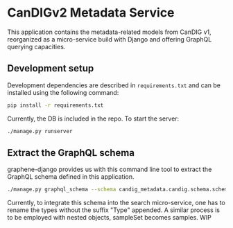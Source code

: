 # CanDIGv2 Metadata Service

This application contains the metadata-related models from CanDIG v1, reorganized
as a micro-service build with Django and offering GraphQL querying capacities.

## Development setup

Development dependencies are described in `requirements.txt` and can be
installed using the following command:

```bash
pip install -r requirements.txt
```

Currently, the DB is included in the repo. To start the server:

```bash
./manage.py runserver
```

## Extract the GraphQL schema

graphene-django provides us with this command line tool to extract
the GraphQL schema defined in this application.

```bash
./manage.py graphql_schema --schema candig_metadata.candig.schema.schema --out schema.graphql
```

Currently, to integrate this schema into the search micro-service, one has to rename the types
without the suffix "Type" appended. A similar process is to be employed with nested objects,
sampleSet becomes samples. WIP
